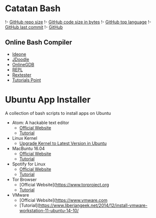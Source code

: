 # Catatan Bash
!- [GitHub repo size](https://img.shields.io/github/repo-size/aceX20/bash)
!- [GitHub code size in bytes](https://img.shields.io/github/languages/code-size/aceX20/bash)
!- [GitHub top language](https://img.shields.io/github/languages/top/aceX20/bash)
!- [GitHub last commit](https://img.shields.io/github/last-commit/aceX20/bash)
!- [GitHub](https://img.shields.io/github/license/aceX20/bash)

## Online Bash Compiler
- [Ideone](https://www.ideone.com/l/bash)
- [JDoodle](https://www.jdoodle.com/test-bash-shell-script-online/)
- [OnlineGDB](https://www.onlinegdb.com/online_bash_shell)
- [REPL](https://repl.it/languages/bash)
- [Rextester](https://rextester.com/l/bash_online_compiler)
- [Tutorials Point](https://www.tutorialspoint.com/execute_bash_online.php)


# Ubuntu App Installer
A collection of bash scripts to install apps on Ubuntu

- Atom: A hackable text editor
    - [Official Website](https://atom.io/)
    - [Tutorial](http://tipsonubuntu.com/2016/08/05/install-atom-text-editor-ubuntu-16-04/)
- Linux Kernel
    - [Upgrade Kernel to Latest Version in Ubuntu](https://www.tecmint.com/upgrade-kernel-in-ubuntu/)
- MacBuntu 16.04
    - [Official Website](http://www.noobslab.com)
    - [Tutorial](http://www.noobslab.com/2016/04/macbuntu-1604-transformation-pack-for.html)
- Spotify for Linux
    - [Official Website](https://www.spotify.com/)
    - [Tutorial](https://www.spotify.com/id/download/linux/)
- Tor Browser
    - [Official Website](https://www.torproject.org
    - [Tutorial](https://www.linuxbabe.com/desktop-linux/install-tor-browser-on-ubuntu-16-04-via-ppa)
- VMware
    - [Official Website](https://www.vmware.com
    - [Tutorial](https://www.liberiangeek.net/2014/12/install-vmware-workstation-11-ubuntu-14-10/
